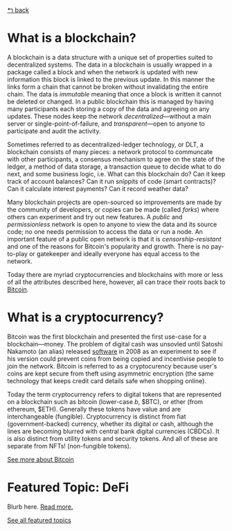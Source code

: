 [↰ back](https://github.com/millecodex/BlockchainNZ_education#readme)

# What is a blockchain?
A blockchain is a data structure with a unique set of properties suited to decentralized systems. The data in a blockchain is usually wrapped in a package called a block and when the network is updated with new information this block is linked to the previous update. In this manner the links form a chain that cannot be broken without invalidating the entire chain. The data is *immutable* meaning that once a block is written it cannot be deleted or changed. In a public blockchain this is managed by having many participants each storing a copy of the data and agreeing on any updates. These nodes keep the network *decentralized*—without a main server or single-point-of-failure, and *transparent*—open to anyone to participate and audit the activity. 

Sometimes referred to as decentralized-ledger technology, or DLT, a blockchain consists of many pieces: a network protocol to communcate with other participants, a consensus mechanism to agree on the state of the ledger, a method of data storage, a transaction queue to decide what to do next, and some business logic, i.e. What can this blockchain do? Can it keep track of account balances? Can it run snippits of code (smart contracts)? Can it calculate interest payments? Can it record weather data?

Many blockchain projects are open-sourced so improvements are made by the community of developers, or copies can be made (called *forks*) where others can experiment and try out new features. A *public* and *permissionless* network is open to anyone to view the data and its source code; no one needs permission to access the data or run a node. An important feature of a public open network is that it is *censorship-resistant* and one of the reasons for Bitcoin's popularity and growth. There is no pay-to-play or gatekeeper and ideally everyone has equal access to the network.

Today there are myriad cryptocurrencies and blockchains with more or less of all the attributes described here, however, all can trace their roots back to [Bitcoin](bitcoin.md).

# What is a cryptocurrency?
Bitcoin was the first blockchain and presented the first use-case for a blockchain—money. The problem of digital cash was unsovled until Satoshi Nakamoto (an alias) released [software](https://bitcointalk.org/index.php?topic=382374.0) in 2008 as an experiment to see if his version could prevent coins from being copied and incentivise people to join the network. Bitcoin is referred to as a cryptocurency because user's coins are kept secure from theft using asymmetric encryption (the same technology that keeps credit card details safe when shopping online). 

Today the term cryptocurrency refers to digital tokens that are represented on a blockchain such as bitcoin (lower-case *b*, $BTC), or ether (from ethereum, $ETH). Generally these tokens have value and are interchangeable (fungible). Cryptocurrency is distinct from fiat (government-backed) currency, whether its digital or cash, although the lines are becoming blurred with central bank digital currencies (CBDCs). It is also distinct from utility tokens and security tokens. And all of these are separate from NFTs! (non-fungible tokens).

[See more about Bitcoin](bitcoin.md)

# Featured Topic: DeFi
Blurb here. [Read more.](defi.md)

[See all featured topics](https://github.com/millecodexBlockchainNZ_education/featured.md)
